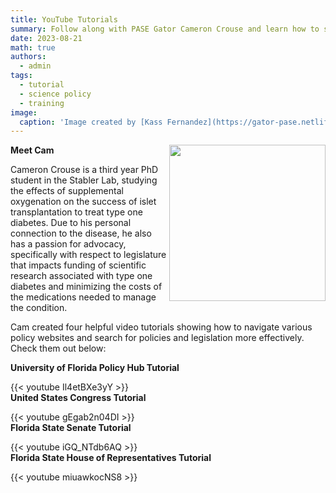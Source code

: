 ```yaml
---
title: YouTube Tutorials
summary: Follow along with PASE Gator Cameron Crouse and learn how to search for policies and legislation more effectively!
date: 2023-08-21
math: true
authors:
  - admin
tags:
  - tutorial
  - science policy
  - training
image:
  caption: 'Image created by [Kass Fernandez](https://gator-pase.netlify.app/author/kassandra-fernandez/)'
---
```

**Meet Cam**
<img align="right" src="cam.png" width="250">

Cameron Crouse is a third year PhD student in the Stabler Lab, studying the effects of supplemental oxygenation on the success of islet transplantation to treat type one diabetes. Due to his personal connection to the disease, he also has a passion for advocacy, specifically with respect to legislature that impacts funding of scientific research associated with type one diabetes and minimizing the costs of the medications needed to manage the condition.

Cam created four helpful video tutorials showing how to navigate various policy websites and search for policies and legislation more effectively. Check them out below:

**University of Florida Policy Hub Tutorial**

  {{< youtube Il4etBXe3yY >}}
<br />
**United States Congress Tutorial**

  {{< youtube gEgab2n04DI >}}
<br />
**Florida State Senate Tutorial**

  {{< youtube iGQ_NTdb6AQ >}}
<br />
**Florida State House of Representatives Tutorial**

  {{< youtube miuawkocNS8 >}}
